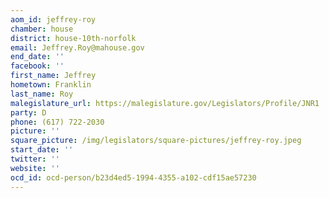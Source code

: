 ```yaml
---
aom_id: jeffrey-roy
chamber: house
district: house-10th-norfolk
email: Jeffrey.Roy@mahouse.gov
end_date: ''
facebook: ''
first_name: Jeffrey
hometown: Franklin
last_name: Roy
malegislature_url: https://malegislature.gov/Legislators/Profile/JNR1
party: D
phone: (617) 722-2030
picture: ''
square_picture: /img/legislators/square-pictures/jeffrey-roy.jpeg
start_date: ''
twitter: ''
website: ''
ocd_id: ocd-person/b23d4ed5-1994-4355-a102-cdf15ae57230
---
```


